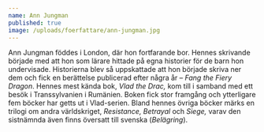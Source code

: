 ```yaml
---
name: Ann Jungman
published: true
image: /uploads/foerfattare/ann-jungman.jpg
---
```

Ann Jungman föddes i London, där hon fortfarande bor. Hennes skrivande började med att hon som lärare hittade på egna historier för de barn hon undervisade. Historierna blev så uppskattade att hon började skriva ner dem och fick en berättelse publicerad efter några år – _Fang the Fiery Dragon_. Hennes mest kända bok, _Vlad the Drac,_ kom till i samband med ett besök i Transsylvanien i Rumänien. Boken fick stor framgång och ytterligare fem böcker har getts ut i Vlad-serien. Bland hennes övriga böcker märks en trilogi om andra världskriget, _Resistance, Betrayal_ och _Siege,_ varav den sistnämnda även finns översatt till svenska (_Belägring_).
